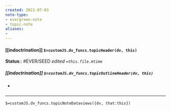 ```yaml
---
created: 2021-07-03
note-type: 
- evergreen-note
- topic-note
aliases:
- 
---
```

 
#### [[indoctrination]] `$=customJS.dv_funcs.topicHeader(dv, this)`




**Status**::  #EVER/SEED
*edited `=this.file.mtime`*

##### [[indoctrination]] `$=customJS.dv_funcs.topicOutlineHeader(dv, this)`

- 


### <hr class="dataviews"/>
`$=customJS.dv_funcs.topicNoteDataviews({dv, that:this})`